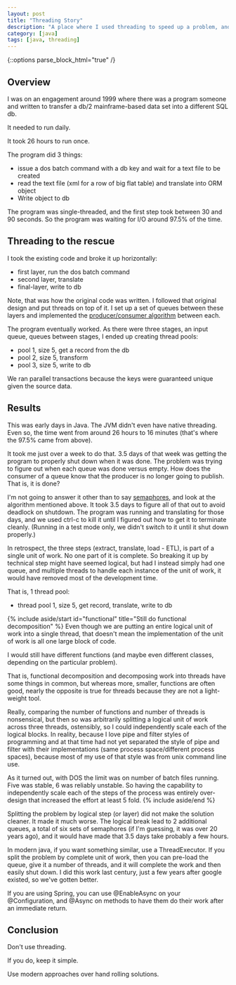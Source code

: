 ```yaml
---
layout: post
title: "Threading Story"
description: "A place where I used threading to speed up a problem, and made it harder for myself."
category: [java]
tags: [java, threading]
---
```


{::options parse_block_html="true" /}
## Overview
I was on an engagement around 1999 where there was a program someone and written to transfer a db/2 mainframe-based 
data set into a different SQL db. 

It needed to run daily.

It took 26 hours to run once.

The program did 3 things:
* issue a dos batch command with a db key and wait for a text file to be created
* read the text file (xml for a row of big flat table) and translate into ORM object
* Write object to db

The program was single-threaded, and the first step took between 30 and 90 seconds. So the program was waiting for
I/O around 97.5% of the time.

## Threading to the rescue
I took the existing code and broke it up horizontally:
* first layer, run the dos batch command
* second layer, translate
* final-layer, write to db

Note, that was how the original code was written. I followed that original design and put threads on top of it.
I set up a set of queues between these layers and implemented the [producer/consumer algorithm](https://en.wikipedia.org/wiki/Producer%E2%80%93consumer_problem) 
between each.

The program eventually worked. As there were three stages, an input queue, queues between stages, I ended up
creating thread pools:
* pool 1, size 5, get a record from the db
* pool 2, size 5, transform
* pool 3, size 5, write to db

We ran parallel transactions because the keys were guaranteed unique given the source data.

## Results
This was early days in Java. The JVM didn't even have native threading. Even so, the time went from around 26 hours to 
16 minutes (that's where the 97.5% came from above).

It took me just over a week to do that. 3.5 days of that week was getting the program to properly shut down when it 
was done. The problem was trying to figure out when each queue was done versus empty. How does the consumer of a queue 
know that the producer is no longer going to publish. That is, it is done?

I'm not going to answer it other than to say [semaphores](https://en.wikipedia.org/wiki/Semaphore_(programming)), and
look at the algorithm mentioned above. It took 3.5 days to figure all of that out to avoid deadlock on shutdown. 
The program was running and translating for those days, and we used ctrl-c to kill it until I figured out how to get 
it to terminate cleanly. (Running in a test mode only, we didn't switch to it until it shut down properly.)

In retrospect, the three steps (extract, translate, load - ETL), is part of a single unit of work. No one part of it
is complete. So breaking it up by technical step might have seemed logical, but had I instead simply had one queue,
and multiple threads to handle each instance of the unit of work, it would have removed most of the development time.

That is, 1 thread pool:
* thread pool 1, size 5, get record, translate, write to db

{% include aside/start id="functional" title="Still do functional decomposition" %}
Even though we are putting an entire logical unit of work into a single thread, that doesn't mean the implementation
of the unit of work is all one large block of code.

I would still have different functions (and maybe even different classes, depending on the particular problem). 

That is, functional decomposition and decomposing work into threads have some things in common, but whereas more,
smaller, functions are often good, nearly the opposite is true for threads because they are not a light-weight tool.

Really, comparing the number of functions and number of threads is nonsensical, but then so was arbitrarily splitting
a logical unit of work across three threads, ostensibly, so I could independently scale each of the logical blocks.
In reality, because I love pipe and filter styles of programming and at that time had not yet separated the 
style of pipe and filter with their implementations (same process space/different process spaces), because most of
my use of that style was from unix command line use.

As it turned out, with DOS the limit was on number of batch files running. Five was stable, 6 was reliably unstable.
So having the capability to independently scale each of the steps of the process was entirely over-design that 
increased the effort at least 5 fold.
{% include aside/end %}

Splitting the problem by logical step (or layer) did not make the solution cleaner. It made it much worse. The logical
break lead to 2 additional queues, a total of six sets of semaphores (if I'm guessing, it was over 20 years ago), and 
it would have made that 3.5 days take probably a few hours.

In modern java, if you want something similar, use a ThreadExecutor. If you split the problem by complete unit
of work, then you can pre-load the queue, give it a number of threads, and it will complete the work and then easily
shut down. I did this work last century, just a few years after google existed, so we've gotten better.

If you are using Spring, you can use @EnableAsync on your @Configuration, and @Async on methods to have them do 
their work after an immediate return.

## Conclusion
Don't use threading.

If you do, keep it simple.

Use modern approaches over hand rolling solutions.

